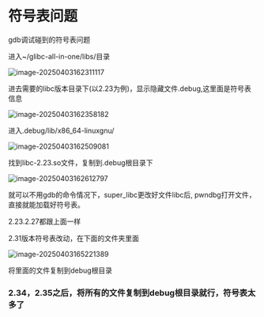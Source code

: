# 符号表问题

gdb调试碰到的符号表问题

进入~/glibc-all-in-one/libs/目录

![image-20250403162311117](./用前必看.assets/image-20250403162311117.png)

进去需要的libc版本目录下(以2.23为例)，显示隐藏文件.debug,这里面是符号表信息

![image-20250403162358182](./用前必看.assets/image-20250403162358182.png)

进入.debug/lib/x86_64-linuxgnu/

![image-20250403162509081](./用前必看.assets/image-20250403162509081.png)

找到libc-2.23.so文件，复制到.debug根目录下

![image-20250403162612797](./用前必看.assets/image-20250403162612797.png)

就可以不用gdb的命令情况下，super_libc更改好文件libc后, pwndbg打开文件，直接就能加载好符号表。

2.23.2.27都跟上面一样

2.31版本符号表改动，在下面的文件夹里面

![image-20250403165221389](./用前必看.assets/image-20250403165221389.png)

将里面的文件复制到debug根目录

### 2.34，2.35之后，将所有的文件复制到debug根目录就行，符号表太多了

